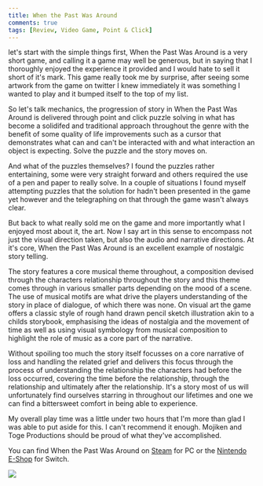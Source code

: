 ```yaml
---
title: When the Past Was Around
comments: true
tags: [Review, Video Game, Point & Click]
---
```


let's start with the simple things first, When the Past Was Around is a very short game, and calling it a game may well be generous, but in saying that I thoroughly enjoyed the experience it provided and I would hate to sell it short of it's mark. This game really took me by surprise, after seeing some artwork from the game on twitter I knew immediately it was something I wanted to play and it bumped itself to the top of my list. 

So let's talk mechanics, the progression of story in When the Past Was Around is delivered through point and click puzzle solving in what has become a solidifed and traditional approach throughout the genre with the benefit of some quality of life improvements such as a cursor that demonstrates what can and can't be interacted with and what interaction an object is expecting. Solve the puzzle and the story moves on.

And what of the puzzles themselves? I found the puzzles rather entertaining, some were very straight forward and others required the use of a pen and paper to really solve. In a couple of situations I found myself attempting puzzles that the solution for hadn't been presented in the game yet however and the telegraphing on that through the game wasn't always clear.

But back to what really sold me on the game and more importantly what I enjoyed most about it, the art. Now I say art in this sense to encompass not just the visual direction taken, but also the audio and narrative directions. At it's core, When the Past Was Around is an excellent example of nostalgic story telling. 

The story features a core musical theme throughout, a composition devised through the characters relationship throughout the story and this theme comes through in various smaller parts depending on the mood of a scene. The use of musical motifs are what drive the players understanding of the story in place of dialogue, of which there was none. On visual art the game offers a classic style of rough hand drawn pencil sketch illustration akin to a childs storybook, emphasising the ideas of nostalgia and the movement of time as well as using visual symbology from musical composition to highlight the role of music as a core part of the narrative.

Without spoiling too much the story itself focusses on a core narrative of loss and handling the related grief and delivers this focus through the process of understanding the relationship the characters had before the loss occurred, covering the time before the relationship, through the relationship and ultimately after the relationship. It's a story most of us will unfortunately find ourselves starring in throughout our lifetimes and one we can find a bittersweet comfort in being able to experience.

My overall play time was a little under two hours that I'm more than glad I was able to put aside for this. I can't recommend it enough. Mojiken and Toge Productions should be proud of what they've accomplished. 

You can find When the Past Was Around on [Steam](https://store.steampowered.com/app/1164050/When_The_Past_Was_Around/) for PC or the [Nintendo E-Shop](https://www.nintendo.com/games/detail/when-the-past-was-around-switch/) for Switch. 

![](https://www.nintendo.com/content/dam/noa/en_US/games/switch/w/when-the-past-was-around-switch/when-the-past-was-around-switch-hero.jpg)